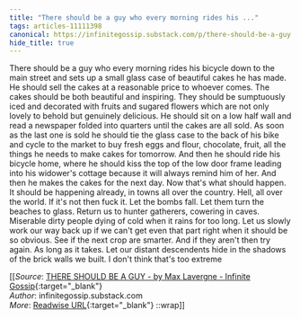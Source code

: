 ```yaml
---
title: "There should be a guy who every morning rides his ..."
tags: articles-11111398
canonical: https://infinitegossip.substack.com/p/there-should-be-a-guy
hide_title: true
---
```


There should be a guy who every morning rides his bicycle down to the main street and sets up a small glass case of beautiful cakes he has made. He should sell the cakes at a reasonable price to whoever comes. The cakes should be both beautiful and inspiring. They should be sumptuously iced and decorated with fruits and sugared flowers which are not only lovely to behold but genuinely delicious. He should sit on a low half wall and read a newspaper folded into quarters until the cakes are all sold. As soon as the last one is sold he should tie the glass case to the back of his bike and cycle to the market to buy fresh eggs and flour, chocolate, fruit, all the things he needs to make cakes for tomorrow. And then he should ride his bicycle home, where he should kiss the top of the low door frame leading into his widower's cottage because it will always remind him of her. And then he makes the cakes for the next day. Now that's what should happen. It should be happening already, in towns all over the country. Hell, all over the world. If it's not then fuck it. Let the bombs fall. Let them turn the beaches to glass. Return us to hunter gatherers, cowering in caves. Miserable dirty people dying of cold when it rains for too long. Let us slowly work our way back up if we can't get even that part right when it should be so obvious. See if the next crop are smarter. And if they aren't then try again. As long as it takes. Let our distant descendents hide in the shadows of the brick walls we built. I don't think that's too extreme


[[_Source_: [THERE SHOULD BE A GUY - by Max Lavergne - Infinite Gossip](https://infinitegossip.substack.com/p/there-should-be-a-guy){:target="_blank"}<br>
_Author_: infinitegossip.substack.com<br>
_More_: [Readwise URL](https://readwise.io/open/230958225){:target="_blank"}
::wrap]]